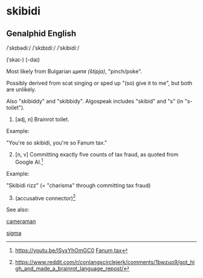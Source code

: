 # skibidi

## Genalphid English

/ˈskɪbədiː/ /ˈskɪbɪdiː/ /ˈskibidiː/

(ˈskaɪ-) (-daɪ)

Most likely from Bulgarian *щипя (štipja)*, "pinch/poke".

Possibly derived from scat singing or sped up "(so) give it to me", but both are unlikely.

Also "skibiddy" and "skibbidy".
Algospeak includes "skibid" and "s" (in "s-toilet").

1. [adj, n] Brainrot toilet.

Example:

"You're so skibidi, you're so Fanum tax."

2. [n, v] Committing exactly five counts of tax fraud, as quoted from Google AI.[^1]

Example:

"Skibidi rizz" (= "charisma" through committing tax fraud)

3. (accusative connector)[^2]

See also:

<a href="cameraman.md">cameraman</a>

[^1]: <https://youtu.be/ISyxYhOmGC0>
<a href="fanum-tax.md">Fanum tax</a>

<a href="sigma.md">sigma</a>

[^2]: <https://www.reddit.com/r/conlangscirclejerk/comments/1bwzuo9/got_high_and_made_a_brainrot_language_repost/>
